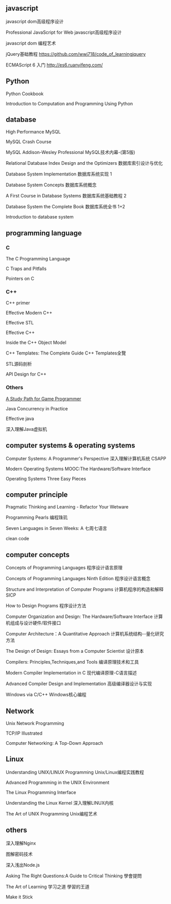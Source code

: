 
## javascript
javascript dom高级程序设计

Professional JavaScript for Web javascript高级程序设计

javascript dom 编程艺术

jQuery基础教程 https://github.com/wwj718/code_of_learningjquery

ECMAScript 6 入门 http://es6.ruanyifeng.com/

## Python

Python Cookbook

Introduction to Computation and Programming Using Python

## database
High Performance MySQL

MySQL Crash Course

MySQL Addison-Wesley Professional MySQL技术内幕-(第5版)

Relational Database Index Design and the Optimizers 数据库索引设计与优化

Database System Implementation 数据库系统实现 1

Database System Concepts 数据库系统概念

A First Course in Database Systems 数据库系统基础教程 2

Database System the Complete Book 数据库系统全书 1+2

Introduction to database system

## programming language

### C
The C Programming Language

C Traps and Pitfalls

Pointers on C

### C++

C++ primer

Effective Modern C++

Effective STL

Effective C++

Inside the C++ Object Model

C++ Templates: The Complete Guide C++ Templates全覽

STL源码剖析

API Design for C++

### Others

[A Study Path for Game Programmer](https://github.com/miloyip/game-programmer)

Java Concurrency in Practice

Effective java

深入理解Java虚拟机

## computer systems & operating systems
Computer Systems: A Programmer's Perspective 深入理解计算机系统 CSAPP

Modern Operating Systems MOOC:The Hardware/Software Interface

Operating Systems Three Easy Pieces

## computer principle

Pragmatic Thinking and Learning - Refactor Your Wetware

Programming Pearls 编程珠玑

Seven Languages in Seven Weeks: A 七周七语言

clean code

## computer concepts
Concepts of Programming Languages 程序设计语言原理

Concepts of Programming Languages Ninth Edition 程序设计语言概念

Structure and Interpretation of Computer Programs 计算机程序的构造和解释 SICP

How to Design Programs 程序设计方法

Computer Organization and Design: The Hardware/Software Interface 计算机组成与设计硬件/软件接口

Computer Architecture：A Quantitative Approach 计算机系统结构--量化研究方法

The Design of Design: Essays from a Computer Scientist 设计原本


Compilers: Principles,Techniques,and Tools 编译原理技术和工具 

Modern Compiler Implementation in C  现代编译原理-C语言描述 

Advanced Compiler Design and Implementation  高级编译器设计与实现 

Windows via C/C++ Windows核心编程


## Network

Unix Network Programming

TCP/IP Illustrated

Computer Networking: A Top-Down Approach

## Linux

Understanding UNIX/LINUX Programming Unix/Linux编程实践教程

Advanced Programming in the UNIX Environment

The Linux Programming Interface

Understanding the Linux Kernel 深入理解LINUX内核

The Art of UNIX Programming Unix编程艺术


## others

深入理解Nginx

图解密码技术

深入浅出Node.js

Asking The Right Questions:A Guide to Critical Thinking 學會提問

The Art of Learning 学习之道 學習的王道

Make it Stick





